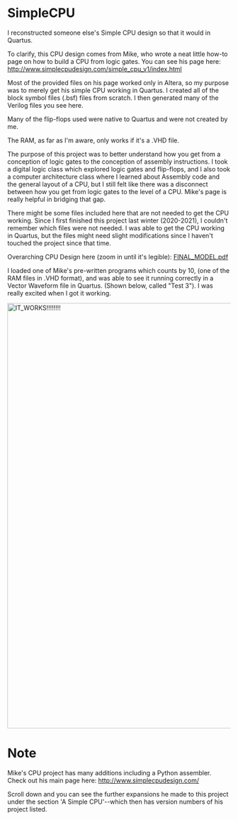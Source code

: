 # SimpleCPU
I reconstructed someone else's Simple CPU design so that it would in Quartus. 

To clarify, this CPU design comes from Mike, who wrote a neat little how-to page on
how to build a CPU from logic gates. 
You can see his page here:
http://www.simplecpudesign.com/simple_cpu_v1/index.html

Most of the provided files on his page worked only in Altera, so my purpose was to merely get his simple CPU
working in Quartus. I created all of the block symbol files (.bsf) files from scratch. I then
generated many of the Verilog files you see here. 

Many of the flip-flops used were native to Quartus and were not created by me. 

The RAM, as far as I'm aware, only works if it's a .VHD file.

The purpose of this project was to better understand how you get from a conception of logic gates
to the conception of assembly instructions. I took a digital logic class which explored logic
gates and flip-flops, and I also took a computer architecture class where I learned about Assembly code 
and the general layout of a CPU, but I still felt like there was a disconnect between how you get from logic gates
to the level of a CPU. Mike's page is really helpful in bridging that gap. 

There might be some files included here that are not needed to get the CPU working. 
Since I first finished this project last winter (2020-2021), I couldn't remember
which files were not needed. I was able to get the CPU working in Quartus, but
the files might need slight modifications since I haven't touched the project 
since that time. 

Overarching CPU Design here (zoom in until it's legible):
[FINAL_MODEL.pdf](https://github.com/NathanJepson/SimpleCPU/files/8645912/FINAL_MODEL.pdf)

I loaded one of Mike's pre-written programs which counts by 10, (one of the RAM files in .VHD format), and was able to see it running correctly in a Vector Waveform file in Quartus. (Shown below, called "Test 3"). I was really excited when I got it working. 

<img width="960" alt="IT_WORKS!!!!!!!!" src="https://user-images.githubusercontent.com/61210670/167271671-49dd13ae-b95f-496e-91af-5c618fb5e14f.PNG">


# Note
Mike's CPU project has many additions including a Python assembler. Check out his main page here:
http://www.simplecpudesign.com/

Scroll down and you can see the further expansions he made to this project under the section
'A Simple CPU'--which then has version numbers of his project listed. 
